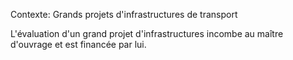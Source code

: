 Contexte: Grands projets d'infrastructures de transport

L'évaluation d'un grand projet d'infrastructures incombe au maître d'ouvrage et est financée par lui.